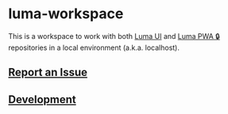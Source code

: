 # luma-workspace

This is a workspace to work with both [Luma UI](https://github.com/PMET-public/luma-ui) and [Luma PWA 🔒](https://github.com/fnhipster/luma-pwa) repositories in a local environment (a.k.a. localhost).

## [Report an Issue](ISSUES.md)

## [Development](DEVELOPER.md)
